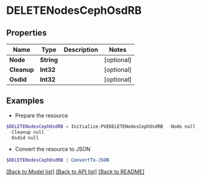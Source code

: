 # DELETENodesCephOsdRB
## Properties

Name | Type | Description | Notes
------------ | ------------- | ------------- | -------------
**Node** | **String** |  | [optional] 
**Cleanup** | **Int32** |  | [optional] 
**Osdid** | **Int32** |  | [optional] 

## Examples

- Prepare the resource
```powershell
$DELETENodesCephOsdRB = Initialize-PVEDELETENodesCephOsdRB  -Node null `
 -Cleanup null `
 -Osdid null
```

- Convert the resource to JSON
```powershell
$DELETENodesCephOsdRB | ConvertTo-JSON
```

[[Back to Model list]](../README.md#documentation-for-models) [[Back to API list]](../README.md#documentation-for-api-endpoints) [[Back to README]](../README.md)


